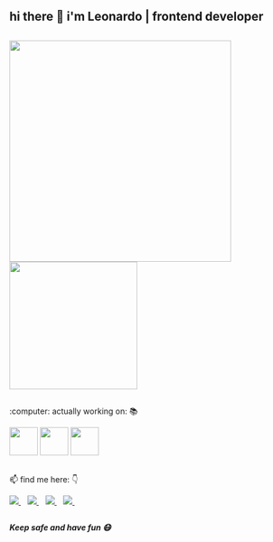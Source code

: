
<h2>
hi there 👋 i'm Leonardo | frontend developer
</h1>

##

<p>
<a href="#">
 <img src="https://github-readme-stats.vercel.app/api?username=nsleo&show_icons=true&count_private=true&theme=radical" width="392" />
</a>
<a href="#">
 <img src="https://github-readme-stats.vercel.app/api/top-langs/?username=nsleo&theme=radical" width="226" />
</a>
</p>

##

<p>:computer: actually working on: 📚</p>

<div style="display: block">
  <img src="https://cdn.jsdelivr.net/gh/devicons/devicon/icons/javascript/javascript-plain.svg" width=50 />
  <img src="https://cdn.jsdelivr.net/gh/devicons/devicon/icons/html5/html5-plain.svg" width=50 />
  <img src="https://cdn.jsdelivr.net/gh/devicons/devicon/icons/css3/css3-plain.svg" width=50 />
</div>

##

<p>📫 find me here: 👇</p>

<a href="https://www.linkedin.com/in/leonardonunesdasilva">
 <img src="https://img.shields.io/badge/LinkedIn-0077B5?style=for-the-badge&logo=linkedin&logoColor=white" />
</a>&nbsp;&nbsp;
<a href="https://www.instagram.com/n.s.leo/">
 <img src="https://img.shields.io/badge/Instagram-E4405F?style=for-the-badge&logo=instagram&logoColor=white" />
</a>&nbsp;&nbsp;
<a href="mailto:leo2000nunes@gmail.com">
 <img src="https://img.shields.io/badge/Gmail-D14836?style=for-the-badge&logo=gmail&logoColor=white" />
</a>&nbsp;&nbsp;
<a href="https://twitter.com/Leotelho">
 <img src="https://img.shields.io/badge/Twitter-1DA1F2?style=for-the-badge&logo=twitter&logoColor=white" />
</a>&nbsp;&nbsp;

##
 
__*Keep safe and have fun :mask:*__
